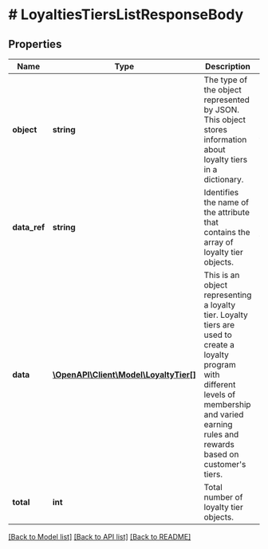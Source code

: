 # # LoyaltiesTiersListResponseBody

## Properties

Name | Type | Description | Notes
------------ | ------------- | ------------- | -------------
**object** | **string** | The type of the object represented by JSON. This object stores information about loyalty tiers in a dictionary. | [optional] [default to 'list']
**data_ref** | **string** | Identifies the name of the attribute that contains the array of loyalty tier objects. | [optional] [default to 'data']
**data** | [**\OpenAPI\Client\Model\LoyaltyTier[]**](LoyaltyTier.md) | This is an object representing a loyalty tier. Loyalty tiers are used to create a loyalty program with different levels of membership and varied earning rules and rewards based on customer&#39;s tiers. | [optional]
**total** | **int** | Total number of loyalty tier objects. | [optional]

[[Back to Model list]](../../README.md#models) [[Back to API list]](../../README.md#endpoints) [[Back to README]](../../README.md)
